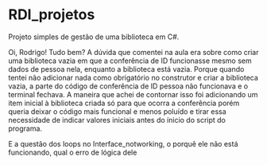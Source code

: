 # RDI_projetos

Projeto simples de gestão de uma biblioteca em C#.

Oi, Rodrigo! Tudo bem?
A dúvida que comentei na aula era sobre como criar uma biblioteca vazia em que a conferência de ID funcionasse mesmo sem dados de pessoa nela, enquanto a biblioteca está vazia. Porque quando tentei não adicionar nada como obrigatório no construtor e criar a biblioteca vazia, a parte do código de conferência de ID pessoa não funcionava e o terminal fechava. A maneira que achei de contornar isso foi adicionando um item inicial à biblioteca criada só para que ocorra a conferência porém queria deixar o código mais funcional e menos poluído e tirar essa necessidade de indicar valores iniciais antes do ínicio do script do programa.

E a questão dos loops no Interface_notworking, o porquê ele não está funcionando, qual o erro de lógica dele
